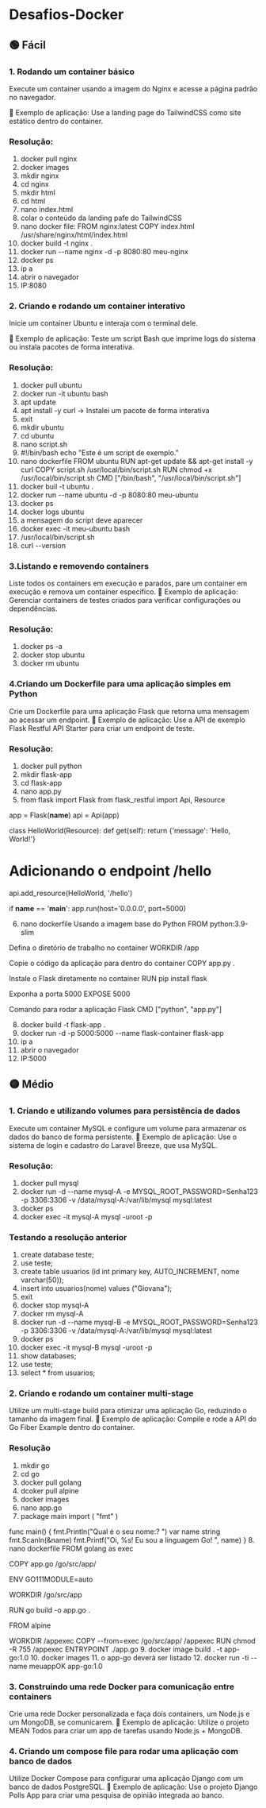 # Desafios-Docker

## 🟢 Fácil
### 1. Rodando um container básico
Execute um container usando a imagem do Nginx e acesse a página padrão no navegador.

🔹 Exemplo de aplicação: Use a landing page do TailwindCSS como site estático dentro do container.

### Resolução:
1. docker pull nginx
2. docker images
3. mkdir nginx
4. cd nginx
5. mkdir html
6. cd html
7. nano index.html
8. colar o conteúdo da landing pafe do TailwindCSS
9. nano docker file: FROM nginx:latest   COPY index.html /usr/share/nginx/html/index.html
10. docker build -t nginx .
11. docker run --name nginx -d -p 8080:80 meu-nginx
12. docker ps
13. ip a
14. abrir o navegador
15. IP:8080

### 2. Criando e rodando um container interativo
Inicie um container Ubuntu e interaja com o terminal dele.

🔹 Exemplo de aplicação: Teste um script Bash que imprime logs do sistema ou instala pacotes de forma interativa.

### Resolução: 
1. docker pull ubuntu
2. docker run -it ubuntu bash
3. apt update
4. apt install -y curl -> Instalei um pacote de forma interativa
5. exit
6. mkdir ubuntu
7. cd ubuntu
8. nano script.sh
9. #!/bin/bash
echo "Este é um script de exemplo."
10. nano dockerfile
FROM ubuntu
RUN apt-get update && apt-get install -y curl
COPY script.sh /usr/local/bin/script.sh
RUN chmod +x /usr/local/bin/script.sh
CMD ["/bin/bash", "/usr/local/bin/script.sh"]
11. docker buil -t ubuntu .
12. docker run --name ubuntu -d -p 8080:80 meu-ubuntu
13. docker ps
14. docker logs ubuntu
15. a mensagem do script deve aparecer
16. docker exec -it meu-ubuntu bash
17. /usr/local/bin/script.sh
18. curl --version

### 3.Listando e removendo containers
Liste todos os containers em execução e parados, pare um container em execução e remova um container específico.
🔹 Exemplo de aplicação: Gerenciar containers de testes criados para verificar configurações ou dependências.

### Resolução: 
1. docker ps -a
2. docker stop ubuntu
3. docker rm ubuntu 

### 4.Criando um Dockerfile para uma aplicação simples em Python
Crie um Dockerfile para uma aplicação Flask que retorna uma mensagem ao acessar um endpoint.
🔹 Exemplo de aplicação: Use a API de exemplo Flask Restful API Starter para criar um endpoint de teste.

### Resolução: 
1. docker pull python
2. mkdir flask-app
3. cd flask-app
4. nano app.py
5. from flask import Flask
from flask_restful import Api, Resource

app = Flask(__name__)
api = Api(app)

class HelloWorld(Resource):
    def get(self):
        return {'message': 'Hello, World!'}

# Adicionando o endpoint /hello
api.add_resource(HelloWorld, '/hello')

if __name__ == '__main__':
    app.run(host='0.0.0.0', port=5000)

6. nano dockerfile 
Usando a imagem base do Python
FROM python:3.9-slim

Defina o diretório de trabalho no container
WORKDIR /app

Copie o código da aplicação para dentro do container
COPY app.py .

Instale o Flask diretamente no container
RUN pip install flask

Exponha a porta 5000
EXPOSE 5000

Comando para rodar a aplicação Flask
CMD ["python", "app.py"]

8. docker build -t flask-app . 
9. docker run -d -p 5000:5000 --name flask-container flask-app
10. ip a 
11. abrir o navegador
12. IP:5000


## 🟡 Médio
### 1. Criando e utilizando volumes para persistência de dados
Execute um container MySQL e configure um volume para armazenar os dados do banco de forma persistente.
🔹 Exemplo de aplicação: Use o sistema de login e cadastro do Laravel Breeze, que usa MySQL.

### Resolução:
1. docker pull mysql
2. docker run -d --name mysql-A -e MYSQL_ROOT_PASSWORD=Senha123 -p 3306:3306 -v /data/mysql-A:/var/lib/mysql mysql:latest
3. docker ps
4. docker exec -it mysql-A mysql -uroot -p

### Testando a resolução anterior
1. create database teste;
2. use teste;
3. create table usuarios (id int primary key, AUTO_INCREMENT, nome varchar(50));
4. insert into usuarios(nome) values ("Giovana");
5. exit
6. docker stop mysql-A
7. docker rm mysql-A
8. docker run -d --name mysql-B -e MYSQL_ROOT_PASSWORD=Senha123 -p 3306:3306 -v /data/mysql-A:/var/lib/mysql mysql:latest
9. docker ps
10. docker exec -it mysql-B mysql -uroot -p
11. show databases;
12. use teste;
13. select * from usuarios;


### 2. Criando e rodando um container multi-stage
Utilize um multi-stage build para otimizar uma aplicação Go, reduzindo o tamanho da imagem final.
🔹 Exemplo de aplicação: Compile e rode a API do Go Fiber Example dentro do container.

### Resolução
1. mkdir go
2. cd go
3. docker pull golang
4. dcoker pull alpine
5. docker images
6. nano app.go
7. package main
import (
    "fmt"
)

func main() {
  fmt.Println("Qual é o seu nome:? ")
  var name string
  fmt.Scanln(&name)
  fmt.Printf("Oi, %s! Eu sou a linguagem Go! ", name)
}
8. nano dockerfile 
FROM golang as exec

COPY app.go /go/src/app/

ENV GO111MODULE=auto

WORKDIR /go/src/app

RUN go build -o app.go .

FROM alpine

WORKDIR /appexec
COPY --from=exec /go/src/app/ /appexec
RUN chmod -R 755 /appexec
ENTRYPOINT ./app.go
9. docker image build . -t app-go:1.0
10. docker images 
11. o app-go deverá ser listado 
12. docker run -ti --name meuappOK app-go:1.0

### 3. Construindo uma rede Docker para comunicação entre containers
Crie uma rede Docker personalizada e faça dois containers, um Node.js e um MongoDB, se comunicarem.
🔹 Exemplo de aplicação: Utilize o projeto MEAN Todos para criar um app de tarefas usando Node.js + MongoDB.

### 4. Criando um compose file para rodar uma aplicação com banco de dados
Utilize Docker Compose para configurar uma aplicação Django com um banco de dados PostgreSQL.
🔹 Exemplo de aplicação: Use o projeto Django Polls App para criar uma pesquisa de opinião integrada ao banco.
